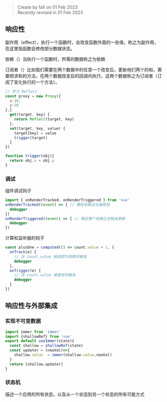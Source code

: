 > Create by fall on 01 Feb 2023<br/>
> Recently revised in 01 Feb 2023

## 响应性

副作用（effect），执行一个函数时，会改变函数外面的一些值，称之为副作用，在这里指函数会修改部分数据状态。

依赖（）当执行一个函数时，所需的数据称之为依赖

订阅者（）比如我们需要在两个数据中的任意一个改变后，更新他们两个的和，需要把求和的方法，在两个数据改变后的回调内执行，这两个数据称之为订阅者（订阅了变化执行的一个方法）。

```js
// 学习 Reflect
const proxy = new Proxy({
  x:10,
  y:20
},{
  get(target, key) {
    return Reflect(target, key)
  },
  set(target, key, value) {
    target[key] = value
    trigger(target)
  }
})

function trigger(obj){
  return obj.x + obj.y
}
```

### 调试

组件调试钩子

```js
import { onRenderTracked, onRenderTriggered } from 'vue'
onRenderTracked((event) => { // 哪些依赖正在被使用
  debugger
})
onRenderTriggered((event) => { // 确定哪个依赖正在触发更新
  debugger
})
```

计算和监听器的钩子

```js
const plusOne = computed(() => count.value + 1, {
  onTrack(e) {
    // 当 count.value 被追踪为依赖时触发
    debugger
  },
  onTrigger(e) {
    // 当 count.value 被更改时触发
    debugger
  }
})
```







## 响应性与外部集成

### 实现不可变数据

```js
import immer from 'immer'
import {shallowRef} from 'vue'
export default useImmer(state){
  const shallow = shallowRef(state)
  const updater = (newVal)=>{
    shallow.value  = immer(shallow.value,newVal)
  }
  return [shallow,updater]
}
```



### 状态机

描述一个应用的所有状态，以及从一个状态到另一个状态的所有可能方式



### 

